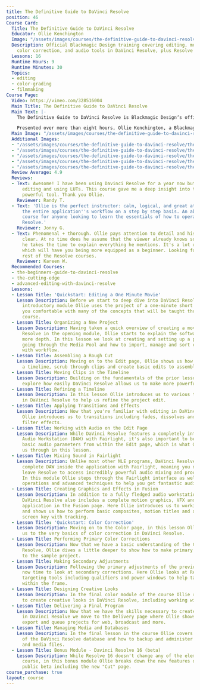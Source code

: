```yaml
---
title: The Definitive Guide to DaVinci Resolve
position: 46
Course Card:
  Title: The Definitive Guide to DaVinci Resolve
  Educator: Ollie Kenchington
  Image: "/assets/images/courses/the-definitive-guide-to-davinci-resolve/the- definitive-guide-to-davinci-resolve.jpg"
  Description: Official Blackmagic Design training covering editing, motion graphics,
    color correction, and audio tools in DaVinci Resolve, plus Resolve 16 updates.
  Lessons: 16
  Runtime Hours: 9
  Runtime Minutes: 30
  Topics:
  - editing
  - color-grading
  - filmmaking
Course Page:
  Video: https://vimeo.com/328516004
  Main Title: The Definitive Guide to DaVinci Resolve
  Main Text: |-
    The Definitive Guide to DaVinci Resolve is Blackmagic Designʼs official training course for people wanting to get a basic overview of the editing, motion graphics, color correction and audio tools in DaVinci Resolve.

    Presented over more than eight hours, Ollie Kenchington, a Blackmagic Design Certified Trainer, guides you through the fundamentals of this incredibly powerful program which prepares you for Blackmagic Design's own certification exam.
  Main Image: "/assets/images/courses/the-definitive-guide-to-davinci-resolve/the-definitive-guide-to-davinci-resolve-1.jpg"
  Additional Images:
  - "/assets/images/courses/the-definitive-guide-to-davinci-resolve/the-definitive-guide-to-davinci-resolve-2.jpg"
  - "/assets/images/courses/the-definitive-guide-to-davinci-resolve/the-definitive-guide-to-davinci-resolve-3.jpg"
  - "/assets/images/courses/the-definitive-guide-to-davinci-resolve/the-definitive-guide-to-davinci-resolve-4.jpg"
  - "/assets/images/courses/the-definitive-guide-to-davinci-resolve/the-definitive-guide-to-davinci-resolve-5.jpg"
  - "/assets/images/courses/the-definitive-guide-to-davinci-resolve/the-definitive-guide-to-davinci-resolve-6.jpg"
  Review Average: 4.9
  Reviews:
  - Text: Awesome! I have been using Davinci Resolve for a year now but did only rough
      editing and using LUTs. This course gave me a deep insight into this incredible
      powerful tool. Thank you Ollie.
    Reviewer: Randy T.
  - Text: 'Ollie is the perfect instructor: calm, logical, and great at moving through
      the entire application''s workflow on a step by step basis. An absolutely fabulous
      course for anyone looking to learn the essentials of how to operate DaVinci
      Resolve.'
    Reviewer: Jonny G.
  - Text: Phenomenal + thorough. Ollie pays attention to detail and his delivery is
      clear. At no time does he assume that the viewer already knows something so
      he takes the time to explain everything he mentions. It's a lot of information
      which will have you being more equipped as a beginner. Looking forward to the
      rest of the Resolve courses.
    Reviewer: Kareen W.
  Recommended Courses:
  - the-beginners-guide-to-davinci-resolve
  - the-cutting-edge
  - advanced-editing-with-davinci-resolve
  Lessons:
  - Lesson Title: 'Quickstart: Editing a One Minute Movie'
    Lesson Description: Before we start to deep dive into DaVinci Resolve, in this
      introductory module Ollie uses the project of a one-minute short movie to get
      you comfortable with many of the concepts that will be taught throughout the
      course.
  - Lesson Title: Organizing a New Project
    Lesson Description: Having taken a quick overview of creating a movie in DaVinci
      Resolve in the opening module, Ollie starts to explain the software in much
      more depth. In this lesson we look at creating and setting up a project, before
      going through the Media Pool and how to import, manage and sort clips to help
      with workflow.
  - Lesson Title: Assembling a Rough Cut
    Lesson Description: Moving on to the Edit page, Ollie shows us how to assemble
      a timeline, scrub through clips and create basic edits to assemble a rough cut.
  - Lesson Title: Moving Clips in the Timeline
    Lesson Description: Building on the fundamentals of the prior lesson, here we
      explore how easily DaVinci Resolve allows us to make more powerful edits.
  - Lesson Title: Refining a Timeline
    Lesson Description: In this lesson Ollie introduces us to various trimming techniques
      in DaVinci Resolve to help us refine the project edit.
  - Lesson Title: Applying Transitions and Effects
    Lesson Description: Now that you're familiar with editing in DaVinci Resolve,
      Ollie introduces us to transitions including fades, dissolves and more advanced
      filter effects.
  - Lesson Title: Working with Audio on the Edit Page
    Lesson Description: While DaVinci Resolve features a completely integrated Digital
      Audio Workstation (DAW) with Fairlight, it's also important to be able to manage
      basic audio parameters from within the Edit page, which is what Ollie walks
      us through in this lesson.
  - Lesson Title: Mixing Sound in Fairlight
    Lesson Description: Unlike most other NLE programs, DaVinci Resolve features a
      complete DAW inside the application with Fairlight, meaning you never have to
      leave Resolve to access incredibly powerful audio mixing and processing techniques.
      In this module Ollie steps through the Fairlight interface as well as fundamental
      operations and advanced techniques to help you get fantastic audio on any project.
  - Lesson Title: Creating Graphics and Effects in Fusion
    Lesson Description: In addition to a fully fledged audio workstation with Fairlight,
      DaVinci Resolve also includes a complete motion graphics, VFX and compositing
      application in the Fusion page. Here Ollie introduces us to working with Fusion,
      and shows us how to perform basic composites, motion titles and a complete green
      screen key with tracking.
  - Lesson Title: 'Quickstart: Color Correction'
    Lesson Description: Moving on to the Color page, in this lesson Ollie introduces
      us to the very basics of color correction in DaVinci Resolve.
  - Lesson Title: Performing Primary Color Corrections
    Lesson Description: Now that we have a basic understanding of the Color page within
      Resolve, Ollie dives a little deeper to show how to make primary corrections
      to the sample project.
  - Lesson Title: Making Secondary Adjustments
    Lesson Description: Following the primary adjustments of the previous lesson it's
      now time to look at secondary corrections. Here Ollie looks at Resolve's powerful
      targeting tools including qualifiers and power windows to help target areas
      within the frame.
  - Lesson Title: Designing Creative Looks
    Lesson Description: In the final color module of the course Ollie reviews how
      to create creative looks in DaVinci Resolve, including working with LUTs.
  - Lesson Title: Delivering a Final Program
    Lesson Description: Now that we have the skills necessary to create amazing projects
      in DaVinci Resolve we move to the Delivery page where Ollie shows us how to
      export and queue projects for web, broadcast and more.
  - Lesson Title: Managing Media and Databases
    Lesson Description: In the final lesson in the course Ollie covers management
      of the DaVinci Resolve database and how to backup and administer your installation
      and media files.
  - Lesson Title: Bonus Module - Davinci Resolve 16 (beta)
    Lesson Description: While Resolve 16 doesn't change any of the elements of the
      course, in this bonus module Ollie breaks down the new features of Resolve 16's
      public beta including the new "Cut" page.
course_purchase: true
layout: course
---
```


